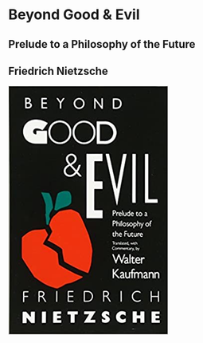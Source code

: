 # Beyond Good & Evil

## Prelude to a Philosophy of the Future

## Friedrich Nietzsche

![Beyond Good & Evil cover](beyond-good-and-evil.jpg)
